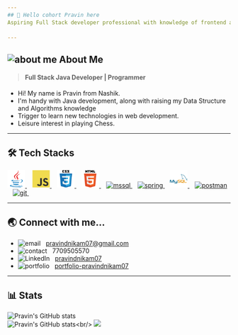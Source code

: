 ```yaml
---
## 👋 Hello cohort Pravin here
Aspiring Full Stack developer professional with knowledge of frontend and backend technologies and 1200+ hours of coding practice and 500+ DSA questions solve. Interested to solve real-world problems Passionate about coding and strongly interested in obtaining a Software Developer position.

---
```

## <img width="26" height="26" alt="about me" src="https://user-images.githubusercontent.com/101383047/189491727-7a027ae4-6a8f-41e5-a38b-34cba60a7a0c.png"> About Me 
> #### Full Stack Java Developer | Programmer
<!--<span><img width="30" height="30" alt="javaScript" src="https://user-images.githubusercontent.com/101383047/184540783-5fbe075d-a347-4883-8192-b43925cdd60e.png"></span>-->
- Hi! My name is Pravin from Nashik.
- I'm handy with Java development, along with raising my Data Structure and Algorithms knowledge
- Trigger to learn new technologies in web development.
- Leisure interest in playing Chess.
---

## 🛠️ Tech Stacks
<p align="left"> 
<a href="https://www.java.com" target="_blank" rel="noreferrer"> <img src="https://raw.githubusercontent.com/devicons/devicon/master/icons/java/java-original.svg" alt="java" width="40" height="40"/> </a> &nbsp;&nbsp;
<a href="https://developer.mozilla.org/en-US/docs/Web/JavaScript" target="_blank" rel="noreferrer"> <img src="https://raw.githubusercontent.com/devicons/devicon/master/icons/javascript/javascript-original.svg" alt="javascript" width="40" height="40"/> </a> &nbsp;&nbsp;
<a href="https://www.w3schools.com/css/" target="_blank" rel="noreferrer"> <img src="https://raw.githubusercontent.com/devicons/devicon/master/icons/css3/css3-original-wordmark.svg" alt="css3" width="40" height="40"/> </a> &nbsp;&nbsp;
<a href="https://www.w3.org/html/" target="_blank" rel="noreferrer"> <img src="https://raw.githubusercontent.com/devicons/devicon/master/icons/html5/html5-original-wordmark.svg" alt="html5" width="40" height="40"/> </a> &nbsp;&nbsp;
<a href="https://www.microsoft.com/en-us/sql-server" target="_blank" rel="noreferrer"> <img src="https://www.svgrepo.com/show/303229/microsoft-sql-server-logo.svg" alt="mssql" width="40" height="40"/> </a> &nbsp;&nbsp;
<a href="https://spring.io/" target="_blank" rel="noreferrer"> <img src="https://www.vectorlogo.zone/logos/springio/springio-icon.svg" alt="spring" width="40" height="40"/> </a> &nbsp;&nbsp;
<a href="https://www.mysql.com/" target="_blank" rel="noreferrer"> <img src="https://raw.githubusercontent.com/devicons/devicon/master/icons/mysql/mysql-original-wordmark.svg" alt="mysql" width="40" height="40"/> </a> &nbsp;&nbsp;
<a href="https://postman.com" target="_blank" rel="noreferrer"> <img src="https://www.vectorlogo.zone/logos/getpostman/getpostman-icon.svg" alt="postman" width="40" height="40"/> </a> &nbsp;&nbsp;
<a href="https://git-scm.com/" target="_blank" rel="noreferrer"> <img src="https://www.vectorlogo.zone/logos/git-scm/git-scm-icon.svg" alt="git" width="40" height="40"/> </a> &nbsp;&nbsp;
</p>


<!--
> #### Backend
&nbsp;&nbsp;&nbsp;&nbsp; Java | Spring | SpringBoot | Hibernate | JPA | ORM | MySQL | SQL | Maven

<!--<img width="150" height="40" alt="Java" src="https://user-images.githubusercontent.com/101383047/184539691-6a4c110b-c579-4da6-8680-f94b55ec0e08.jpg"> &nbsp;&nbsp;-->
<!--
&nbsp;&nbsp;&nbsp;&nbsp;&nbsp;<img width="150" height="40" alt="java" src="https://user-images.githubusercontent.com/101383047/184546737-653a6a0d-7b45-4289-9745-c80f49d4eabf.png"> &nbsp;&nbsp;
<img width="150" height="40" alt="MySql" src="https://user-images.githubusercontent.com/101383047/184546585-78687104-ddc6-4659-9428-2f55cbe97209.jpg"> &nbsp;&nbsp;
<img width="150" height="40" alt="SQL" src="https://user-images.githubusercontent.com/101383047/184546590-9dabc255-e70e-4b98-973e-3d6b499db456.png"> &nbsp;&nbsp;
<img width="150" height="40" alt="Spring Boot" src="https://user-images.githubusercontent.com/101383047/185401959-576d1433-0ab9-441b-95cf-642d7f429ca5.JPG">
-->

<!--
> #### Frontend
&nbsp;&nbsp;&nbsp;&nbsp; JavaScript | HTML | CSS | Bootstrap | NPM

<!--
&nbsp;&nbsp;&nbsp;&nbsp;&nbsp;<img width="150" height="40" alt="JavaScript" src="https://user-images.githubusercontent.com/101383047/184545433-71ec550b-491e-430c-b421-6e6c17243a1f.svg"> &nbsp;&nbsp;
<img width="150" height="40" alt="HTML" src="https://user-images.githubusercontent.com/101383047/184545421-dc3ac584-5cc6-44f6-aa05-7a49c3ff6c8a.svg"> &nbsp;&nbsp;
<img width="150" height="40" alt="CSS" src="https://user-images.githubusercontent.com/101383047/184545427-bbba7861-89eb-48b0-9ef1-7ed5b200b3cc.svg"> &nbsp;&nbsp;
<img width="150" height="50" alt="BootStrap" src="https://user-images.githubusercontent.com/101383047/184547567-f8af7335-0dc9-4bd9-b682-bdb3b867ff23.jpg"> &nbsp;&nbsp;
-->
<!--
> #### Other Stacks
&nbsp;&nbsp;&nbsp;&nbsp; Git | STS | IntelliJ Idea | VS Code | netlify

<!--
&nbsp;&nbsp;&nbsp;&nbsp;&nbsp;<img width="150" height="40" alt="Git" src="https://user-images.githubusercontent.com/101383047/184547822-56b2cbc5-83ff-4e65-9d1e-f6065ead1260.jpeg"> &nbsp;&nbsp;
<img width="150" height="40" alt="STS" src="https://user-images.githubusercontent.com/101383047/184547827-4c3c0824-818c-4dd7-9240-c6464d2b878e.png"> &nbsp;&nbsp;
<img width="150" height="40" alt="intelliJ" src="https://user-images.githubusercontent.com/101383047/184547900-ec45f8d1-0dd6-4059-b19b-49a631921060.png"> &nbsp;&nbsp;
<img width="150" height="40" alt="VS Code" src="https://user-images.githubusercontent.com/101383047/184547832-f4283dad-0517-4192-94aa-d42f80214aac.png"> &nbsp;&nbsp;
-->

---
## 🌏 Connect with me...

- <img width="26" height="26" alt="email" src="https://user-images.githubusercontent.com/101383047/189492660-adb48aa4-e0c0-417b-9268-db71d99d389f.png"> &nbsp; pravindnikam07@gmail.com
- <img width="26" height="26" alt="contact" src="https://user-images.githubusercontent.com/101383047/189492709-08990aca-9415-4342-a11b-d82e40231b08.png"> &nbsp; 7709505570
- <img width="26" height="26" alt="LinkedIn" src="https://user-images.githubusercontent.com/101383047/189492379-0165edd5-b873-4df7-b85b-8fe8e624694c.png"> &nbsp; [pravindnikam07](https://www.linkedin.com/in/pravindnikam07/)
- <img width="26" height="26" alt="portfolio" src="https://user-images.githubusercontent.com/101383047/189492615-0328a147-4f33-432b-96d2-afcd69a20e51.png"> &nbsp; [portfolio-pravindnikam07](https://portfolio-pravindnikam07.netlify.app/)

<!--
- Email ID -- pravindnikam07@gmail.com
- Contact -- 7709505570
- [LinkedIn] -- [pravindnikam07](https://www.linkedin.com/in/pravindnikam07/)
- [Portfolio] -- [portfolio-pravindnikam07](https://portfolio-pravindnikam07.netlify.app/)
-->

---
## 📊 Stats

![Pravin's  GitHub stats](https://github-readme-stats.vercel.app/api?username=pravindnikam07&theme=tokyonight&show_icons=true)<br/>
![Pravin's  GitHub stats](https://github-readme-streak-stats.herokuapp.com/?user=pravindnikam07&theme=dark&hide_border=true")<br/>
![](https://activity-graph.herokuapp.com/graph?username=pravindnikam07&amp;hide_border=true&amp;bg_color=151515&amp;color=fff&amp;line=f28a00&amp;point=f28a00)<br/>


<!--![Pravin's  GitHub stats](https://github-readme-stats.vercel.app/api/top-langs/?username=pravindnikam07&theme=tokyonight&show_icons=true)
![Pravin's  GitHub stats](https://github-readme-stats.vercel.app/api?username=pravindnikam07&theme=tokyonight&show_icons=true)
![](https://github-readme-stats.vercel.app/api/top-langs/?username=pravindnikam07&theme=cobalt&layout=compact)-->
<!--
<img width="150" height="40" alt="gmail" src="https://user-images.githubusercontent.com/101383047/184548849-a77cc426-250a-48ad-8f2c-4c3b09443cbb.JPG"> &nbsp;&nbsp;
<img width="150" height="40" alt="" src="">
&nbsp;&nbsp;&nbsp;&nbsp;&nbsp;[<img width="150" height="40" alt="linkedIn" src="https://user-images.githubusercontent.com/101383047/184548619-fb141514-6533-4503-b460-02f2e175ab69.JPG">]
[<img width="150" height="40" alt="portfolio" src="https://user-images.githubusercontent.com/101383047/184548410-5be48f00-9364-4b84-a879-6c5b3fc778d2.JPG"> ]
[<img width="150" height="40" alt="portfolio" src="https://user-images.githubusercontent.com/101383047/184548410-5be48f00-9364-4b84-a879-6c5b3fc778d2.JPG"> ](https://portfolio-pravindnikam07.netlify.app/)&nbsp;&nbsp;

**pravindnikam07/pravindnikam07** is a ✨ _special_ ✨ repository because its `README.md` (this file) appears on your GitHub profile.

Here are some ideas to get you started:

- 🔭 I’m currently working on ...
- 🌱 I’m currently learning ...
- 👯 I’m looking to collaborate on ...
- 🤔 I’m looking for help with ...
- 💬 Ask me about ...
- 📫 How to reach me: ...
- 😄 Pronouns: ...
- ⚡ Fun fact: ...
-->
